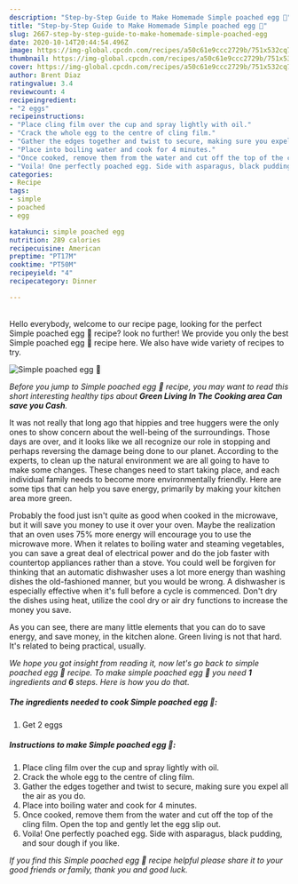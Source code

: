 ```yaml
---
description: "Step-by-Step Guide to Make Homemade Simple poached egg 🍳"
title: "Step-by-Step Guide to Make Homemade Simple poached egg 🍳"
slug: 2667-step-by-step-guide-to-make-homemade-simple-poached-egg
date: 2020-10-14T20:44:54.496Z
image: https://img-global.cpcdn.com/recipes/a50c61e9ccc2729b/751x532cq70/simple-poached-egg-🍳-recipe-main-photo.jpg
thumbnail: https://img-global.cpcdn.com/recipes/a50c61e9ccc2729b/751x532cq70/simple-poached-egg-🍳-recipe-main-photo.jpg
cover: https://img-global.cpcdn.com/recipes/a50c61e9ccc2729b/751x532cq70/simple-poached-egg-🍳-recipe-main-photo.jpg
author: Brent Diaz
ratingvalue: 3.4
reviewcount: 4
recipeingredient:
- "2 eggs"
recipeinstructions:
- "Place cling film over the cup and spray lightly with oil."
- "Crack the whole egg to the centre of cling film."
- "Gather the edges together and twist to secure, making sure you expel all the air as you do."
- "Place into boiling water and cook for 4 minutes."
- "Once cooked, remove them from the water and cut off the top of the cling film. Open the top and gently let the egg slip out."
- "Voila! One perfectly poached egg. Side with asparagus, black pudding, and sour dough if you like."
categories:
- Recipe
tags:
- simple
- poached
- egg

katakunci: simple poached egg 
nutrition: 289 calories
recipecuisine: American
preptime: "PT17M"
cooktime: "PT50M"
recipeyield: "4"
recipecategory: Dinner

---
```

<br>
Hello everybody, welcome to our recipe page, looking for the perfect Simple poached egg 🍳 recipe? look no further! We provide you only the best Simple poached egg 🍳 recipe here. We also have wide variety of recipes to try.
<br>


![Simple poached egg 🍳](https://img-global.cpcdn.com/recipes/a50c61e9ccc2729b/751x532cq70/simple-poached-egg-🍳-recipe-main-photo.jpg)

<i>Before you jump to Simple poached egg 🍳 recipe, you may want to read this short interesting healthy tips about 
<strong>Green Living In The Cooking area Can save you Cash</strong>.</i>
</br>

It was not really that long ago that hippies and tree huggers were the only ones to show concern about the well-being of the surroundings. Those days are over, and it looks like we all recognize our role in stopping and perhaps reversing the damage being done to our planet. According to the experts, to clean up the natural environment we are all going to have to make some changes. These changes need to start taking place, and each individual family needs to become more environmentally friendly. Here are some tips that can help you save energy, primarily by making your kitchen area more green.

Probably the food just isn't quite as good when cooked in the microwave, but it will save you money to use it over your oven. Maybe the realization that an oven uses 75% more energy will encourage you to use the microwave more. When it relates to boiling water and steaming vegetables, you can save a great deal of electrical power and do the job faster with countertop appliances rather than a stove. You could well be forgiven for thinking that an automatic dishwasher uses a lot more energy than washing dishes the old-fashioned manner, but you would be wrong. A dishwasher is especially effective when it's full before a cycle is commenced. Don't dry the dishes using heat, utilize the cool dry or air dry functions to increase the money you save.

As you can see, there are many little elements that you can do to save energy, and save money, in the kitchen alone. Green living is not that hard. It's related to being practical, usually.


<i>We hope you got insight from reading it, now let's go back to simple poached egg 🍳 recipe. To make simple poached egg 🍳 you need <strong>1</strong> ingredients and <strong>6</strong> steps. Here is how you do that.
</i>

##### The ingredients needed to cook Simple poached egg 🍳:

1. Get 2 eggs


##### Instructions to make Simple poached egg 🍳:

1. Place cling film over the cup and spray lightly with oil.
1. Crack the whole egg to the centre of cling film.
1. Gather the edges together and twist to secure, making sure you expel all the air as you do.
1. Place into boiling water and cook for 4 minutes.
1. Once cooked, remove them from the water and cut off the top of the cling film. Open the top and gently let the egg slip out.
1. Voila! One perfectly poached egg. Side with asparagus, black pudding, and sour dough if you like.


<i>If you find this Simple poached egg 🍳 recipe helpful please share it to your good friends or family, thank you and good luck.</i>
